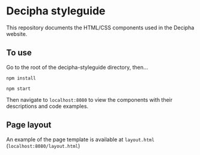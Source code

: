 # Decipha styleguide

This repository documents the HTML/CSS components used in the Decipha website.

## To use

Go to the root of the decipha-styleguide directory, then&hellip;

```
npm install

npm start
```

Then navigate to `localhost:8080` to view the components with their descriptions and code examples.

## Page layout

An example of the page template is available at `layout.html` (`localhost:8080/layout.html`)


